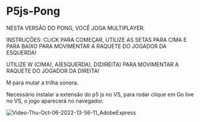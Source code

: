 # P5js-Pong

NESTA VERSÃO DO PONG, VOCÊ JOGA MULTIPLAYER.

INSTRUÇÕES: CLICK PARA COMEÇAR, UTILIZE AS SETAS PARA CIMA E PARA BAIXO PARA MOVIMENTAR A RAQUETE DO JOGADOR DA ESQUERDA!

UTILIZE W (CIMA), A(ESQUERDA), D(DIREITA) PARA MOVIMENTAR A RAQUETE DO JOGADOR DA DIREITA!

M para mutar a trilha sonora.

Necessário instalar a extensão do p5 js no VS, para rodar clique em  Go live no VS, o jogo aparecerá no navegador.

![Video-Thu-Oct-06-2022-13-56-11_AdobeExpress](https://user-images.githubusercontent.com/37938486/194379386-a7dbb002-33e8-4a09-86e9-33feee179206.gif)
